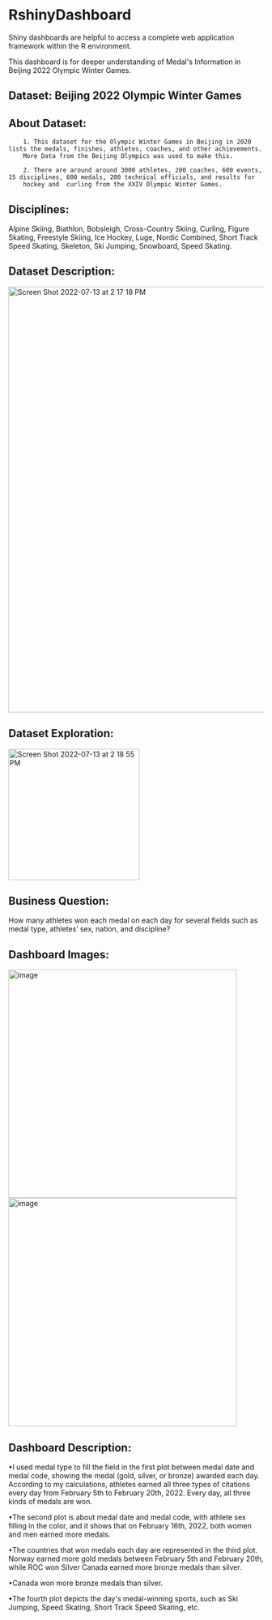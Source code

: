 # RshinyDashboard 

Shiny dashboards are helpful to access a complete web application framework within the R environment.

This dashboard is for deeper understanding of Medal's Information in Beijing 2022 Olympic Winter Games.

## Dataset: Beijing 2022 Olympic Winter Games 

## About Dataset:

        1. This dataset for the Olympic Winter Games in Beijing in 2020 lists the medals, finishes, athletes, coaches, and other achievements. 
        More Data from the Beijing Olympics was used to make this.
      
        2. There are around around 3000 athletes, 200 coaches, 600 events, 15 disciplines, 600 medals, 200 technical officials, and results for 
        hockey and  curling from the XXIV Olympic Winter Games.
  
## Disciplines: 

Alpine Skiing, Biathlon, Bobsleigh, Cross-Country Skiing, Curling, Figure Skating, Freestyle Skiing, Ice Hockey, Luge, Nordic Combined, 
Short Track Speed Skating, Skeleton, Ski Jumping, Snowboard, Speed Skating.

## Dataset Description: 

<img width="841" alt="Screen Shot 2022-07-13 at 2 17 18 PM" src="https://user-images.githubusercontent.com/52540495/178803303-a94a84d6-38e5-43b7-ad2b-646c2e659cae.png">

## Dataset Exploration:

<img width="259" alt="Screen Shot 2022-07-13 at 2 18 55 PM" src="https://user-images.githubusercontent.com/52540495/178803465-d7cc5855-79d0-4442-aeb7-bc2a31be435a.png">

## Business Question: 

How many athletes won each medal on each day for several fields such as medal type, athletes’ sex, nation, and discipline?

## Dashboard Images:

<img width="451" alt="image" src="https://user-images.githubusercontent.com/52540495/178803623-4229d1a8-043f-406d-b037-f8ced75db211.png">

<img width="451" alt="image" src="https://user-images.githubusercontent.com/52540495/178803635-a772211b-fff4-498f-96d1-4b1798ca5f38.png">

## Dashboard Description:

•I used medal type to fill the field in the first plot between medal date and medal code, showing the medal (gold, silver, or bronze) awarded each day. According to my calculations, athletes earned all three types of citations every day from February 5th to February 20th, 2022. Every day, all three kinds of medals are won.

•The second plot is about medal date and medal code, with athlete sex filling in the color, and it shows that on February 16th, 2022, both women and men earned more medals.

•The countries that won medals each day are represented in the third plot. Norway earned more gold medals between February 5th and February 20th, while ROC won Silver Canada earned more bronze medals than silver.

•Canada won more bronze medals than silver.

•The fourth plot depicts the day's medal-winning sports, such as Ski Jumping, Speed Skating, Short Track Speed Skating, etc.
